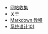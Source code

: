 * [网站收集](url.md)
* [关于](README.md)
* [Markdown 教程](markdown.md)
* [系统设计101](https://denganliang.github.io/system-design-101/translations/chs/)
